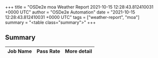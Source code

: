 +++
title = "OSDe2e moa Weather Report 2021-10-15 12:28:43.812410031 +0000 UTC"
author = "OSDe2e Automation"
date = "2021-10-15 12:28:43.812410031 +0000 UTC"
tags = ["weather-report", "moa"]
summary = "<table class=\"summary\"></table>"
+++
## Summary

| Job Name | Pass Rate | More detail |
|----------|-----------|-------------|




